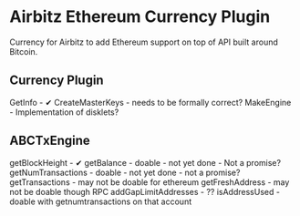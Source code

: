 # Airbitz Ethereum Currency Plugin

Currency for Airbitz to add Ethereum support on top of API built around Bitcoin.

## Currency Plugin

GetInfo - ✔
CreateMasterKeys - needs to be formally correct?
MakeEngine - Implementation of disklets?

## ABCTxEngine

getBlockHeight - ✔
getBalance - doable - not yet done - Not a promise?
getNumTransactions - doable - not yet done - not a promise?
getTransactions - may not be doable for ethereum
getFreshAddress - may not be doable though RPC
addGapLimitAddresses - ??
isAddressUsed - doable with getnumtransactions on that account